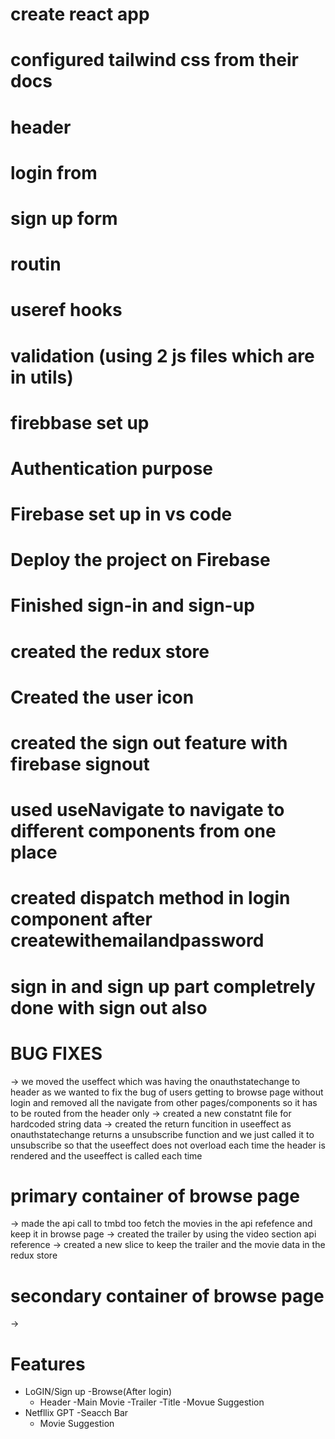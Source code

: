 # create react app
# configured tailwind css from their docs
# header
# login from
# sign up form
# routin
# useref hooks
# validation  (using 2 js files which are in utils)
# firebbase set up 
#  Authentication purpose 
# Firebase set up in vs code
# Deploy the project on Firebase
# Finished sign-in and sign-up
# created the redux store
# Created the user icon
# created the sign out feature with firebase signout
# used useNavigate to navigate to different components from one place
# created dispatch method in login component after createwithemailandpassword 
#  sign in and sign up part completrely done with sign out also

#  BUG FIXES

->  we moved the useffect which was having the onauthstatechange to header as we wanted to fix the bug of users getting to browse page without login and removed all the navigate from other pages/components so it has to be routed from the header only
-> created a new constatnt file for hardcoded string data
-> created the return funcition in useeffect as onauthstatechange returns a unsubscribe function and we just called it to unsubscribe so that the useeffect does not overload each time the header is rendered and the useeffect is called each time 

# primary container of browse page
->  made the api call to tmbd too fetch the movies in the api refefence and keep it in browse page 
-> created the trailer by using the video section api reference
-> created a new slice to keep the trailer and the movie data in the redux store

# secondary container of browse page

->  


# Features
   - LoGIN/Sign up
   -Browse(After login)
        - Header
        -Main Movie
               -Trailer
               -Title
               -Movue Suggestion
   - Netfllix GPT
       -Seacch Bar
       - Movie Suggestion 